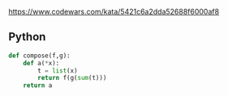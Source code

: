 https://www.codewars.com/kata/5421c6a2dda52688f6000af8

## Python
```python
def compose(f,g):
    def a(*x):
        t = list(x)
        return f(g(sum(t)))
    return a
```